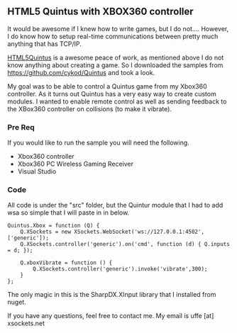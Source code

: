 ## HTML5 Quintus with XBOX360 controller
It would be awesome if I knew how to write games, but I do not....
However, I do know how to setup real-time communications between pretty much anything that has TCP/IP.

[HTML5Quintus](http://www.html5quintus.com/) is a awesome peace of work, as mentioned above I do not know anything about creating  a game. So I downloaded the samples from https://github.com/cykod/Quintus and took a look.

My goal was to be able to control a Quintus game from my Xbox360 controller.
As it turns out Quintus has a very easy way to create custom modules. I wanted to enable remote control as well as sending feedback to the XBox360 controller on collisions (to make it vibrate).

### Pre Req
If you would like to run the sample you will need the following.

 - Xbox360 controller
 - Xbox360 PC Wireless Gaming Receiver
 - Visual Studio

### Code
All code is under the "src" folder, but the Quintur module that I had to add wsa so simple that I will paste in in below.

    Quintus.Xbox = function (Q) {
        Q.XSockets = new XSockets.WebSocket('ws://127.0.0.1:4502', ['generic']);
        Q.XSockets.controller('generic').on('cmd', function (d) { Q.inputs = d; });
   
        Q.xboxVibrate = function () {        
            Q.XSockets.controller('generic').invoke('vibrate',300);
        }
    };

The only magic in this is the SharpDX.XInput library that I installed from nuget.

If you have any questions, feel free to contact me. My email is uffe [at] xsockets.net